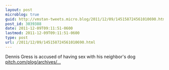 ```yaml
---
layout: post
microblog: true
guid: http://vmstan-tweets.micro.blog/2011/12/09/145158724561010690.html
post_id: 3039388
date: 2011-12-09T09:11:51-0600
lastmod: 2011-12-09T09:11:51-0600
type: post
url: /2011/12/09/145158724561010690.html
---
```

Dennis Gress is accused of having sex with his neighbor's dog <a href="http://www.pitch.com/plog/archives/2011/12/09/dennis-gress-is-accused-of-having-sex-with-his-neighbors-dog">pitch.com/plog/archives/…</a>
